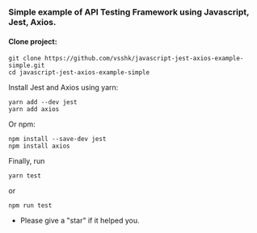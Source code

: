 ### Simple example of API Testing Framework using Javascript, Jest, Axios.

#### Clone project:
```
git clone https://github.com/vsshk/javascript-jest-axios-example-simple.git
cd javascript-jest-axios-example-simple
```
Install Jest and Axios using yarn:
```
yarn add --dev jest
yarn add axios
```
Or npm:
```
npm install --save-dev jest
npm install axios
```
Finally, run
```
yarn test
```
or
```
npm run test
``` 
* Please give a "star" if it helped you.
